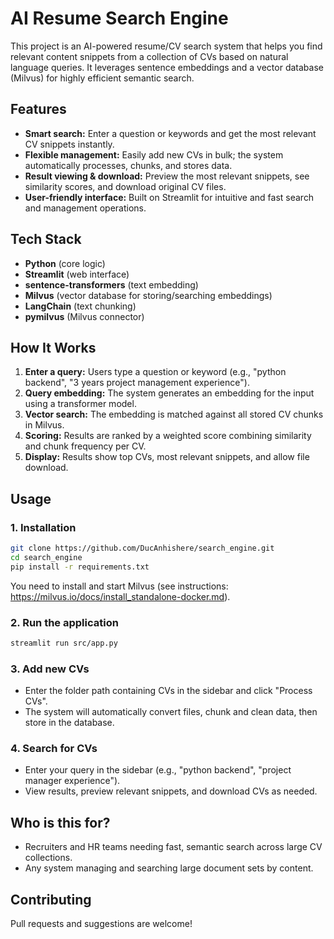 # AI Resume Search Engine

This project is an AI-powered resume/CV search system that helps you find relevant content snippets from a collection of CVs based on natural language queries. It leverages sentence embeddings and a vector database (Milvus) for highly efficient semantic search.

## Features

- **Smart search:** Enter a question or keywords and get the most relevant CV snippets instantly.
- **Flexible management:** Easily add new CVs in bulk; the system automatically processes, chunks, and stores data.
- **Result viewing & download:** Preview the most relevant snippets, see similarity scores, and download original CV files.
- **User-friendly interface:** Built on Streamlit for intuitive and fast search and management operations.

## Tech Stack

- **Python** (core logic)
- **Streamlit** (web interface)
- **sentence-transformers** (text embedding)
- **Milvus** (vector database for storing/searching embeddings)
- **LangChain** (text chunking)
- **pymilvus** (Milvus connector)

## How It Works

1. **Enter a query:** Users type a question or keyword (e.g., "python backend", "3 years project management experience").
2. **Query embedding:** The system generates an embedding for the input using a transformer model.
3. **Vector search:** The embedding is matched against all stored CV chunks in Milvus.
4. **Scoring:** Results are ranked by a weighted score combining similarity and chunk frequency per CV.
5. **Display:** Results show top CVs, most relevant snippets, and allow file download.

## Usage

### 1. Installation

```bash
git clone https://github.com/DucAnhishere/search_engine.git
cd search_engine
pip install -r requirements.txt
```

You need to install and start Milvus (see instructions: https://milvus.io/docs/install_standalone-docker.md).

### 2. Run the application

```bash
streamlit run src/app.py
```

### 3. Add new CVs

- Enter the folder path containing CVs in the sidebar and click "Process CVs".
- The system will automatically convert files, chunk and clean data, then store in the database.

### 4. Search for CVs

- Enter your query in the sidebar (e.g., "python backend", "project manager experience").
- View results, preview relevant snippets, and download CVs as needed.

## Who is this for?

- Recruiters and HR teams needing fast, semantic search across large CV collections.
- Any system managing and searching large document sets by content.

## Contributing

Pull requests and suggestions are welcome!
